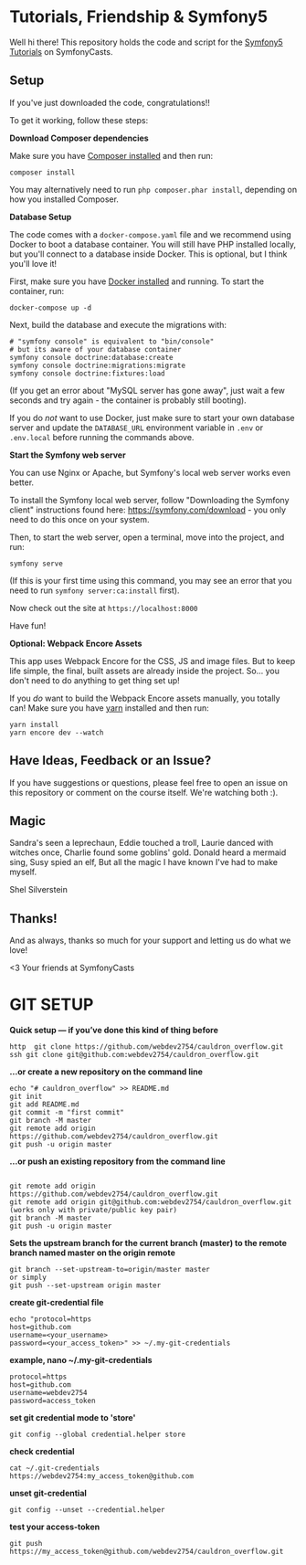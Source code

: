 # Tutorials, Friendship & Symfony5

Well hi there! This repository holds the code and script
for the [Symfony5 Tutorials](https://symfonycasts.com/tracks/symfony) on SymfonyCasts.
## Setup

If you've just downloaded the code, congratulations!!

To get it working, follow these steps:

**Download Composer dependencies**

Make sure you have [Composer installed](https://getcomposer.org/download/)
and then run:

```
composer install
```

You may alternatively need to run `php composer.phar install`, depending
on how you installed Composer.

**Database Setup**

The code comes with a `docker-compose.yaml` file and we recommend using
Docker to boot a database container. You will still have PHP installed
locally, but you'll connect to a database inside Docker. This is optional,
but I think you'll love it!

First, make sure you have [Docker installed](https://docs.docker.com/get-docker/)
and running. To start the container, run:

```
docker-compose up -d
```

Next, build the database and execute the migrations with:

```
# "symfony console" is equivalent to "bin/console"
# but its aware of your database container
symfony console doctrine:database:create
symfony console doctrine:migrations:migrate
symfony console doctrine:fixtures:load
```

(If you get an error about "MySQL server has gone away", just wait
a few seconds and try again - the container is probably still booting).

If you do *not* want to use Docker, just make sure to start your own
database server and update the `DATABASE_URL` environment variable in
`.env` or `.env.local` before running the commands above.

**Start the Symfony web server**

You can use Nginx or Apache, but Symfony's local web server
works even better.

To install the Symfony local web server, follow
"Downloading the Symfony client" instructions found
here: https://symfony.com/download - you only need to do this
once on your system.

Then, to start the web server, open a terminal, move into the
project, and run:

```
symfony serve
```

(If this is your first time using this command, you may see an
error that you need to run `symfony server:ca:install` first).

Now check out the site at `https://localhost:8000`

Have fun!

**Optional: Webpack Encore Assets**

This app uses Webpack Encore for the CSS, JS and image files. But
to keep life simple, the final, built assets are already inside the
project. So... you don't need to do anything to get thing set up!

If you *do* want to build the Webpack Encore assets manually, you
totally can! Make sure you have [yarn](https://yarnpkg.com/lang/en/)
installed and then run:

```
yarn install
yarn encore dev --watch
```

## Have Ideas, Feedback or an Issue?

If you have suggestions or questions, please feel free to
open an issue on this repository or comment on the course
itself. We're watching both :).

## Magic

Sandra's seen a leprechaun,
Eddie touched a troll,
Laurie danced with witches once,
Charlie found some goblins' gold.
Donald heard a mermaid sing,
Susy spied an elf,
But all the magic I have known
I've had to make myself.

Shel Silverstein

## Thanks!

And as always, thanks so much for your support and letting
us do what we love!

<3 Your friends at SymfonyCasts

# GIT SETUP

**Quick setup — if you’ve done this kind of thing before**

```
http  git clone https://github.com/webdev2754/cauldron_overflow.git
ssh git clone git@github.com:webdev2754/cauldron_overflow.git
```
**…or create a new repository on the command line**

```
echo "# cauldron_overflow" >> README.md
git init
git add README.md
git commit -m "first commit"
git branch -M master
git remote add origin https://github.com/webdev2754/cauldron_overflow.git
git push -u origin master
```
**…or push an existing repository from the command line**
```

git remote add origin https://github.com/webdev2754/cauldron_overflow.git
git remote add origin git@github.com:webdev2754/cauldron_overflow.git (works only with private/public key pair)
git branch -M master
git push -u origin master

```
**Sets the upstream branch for the current branch (master) to the remote branch named master on the origin remote**
```
git branch --set-upstream-to=origin/master master
or simply
git push --set-upstream origin master

```

**create git-credential file**
```
echo "protocol=https
host=github.com
username=<your_username>
password=<your_access_token>" >> ~/.my-git-credentials

```
**example, nano ~/.my-git-credentials** 
```
protocol=https
host=github.com
username=webdev2754
password=access_token
```

**set git credential mode to 'store'**
```
git config --global credential.helper store
```

**check credential**
```
cat ~/.git-credentials
https://webdev2754:my_access_token@github.com

```
**unset git-credential**
```
git config --unset --credential.helper

```

**test your access-token**
```
git push https://my_access_token@github.com/webdev2754/cauldron_overflow.git
```